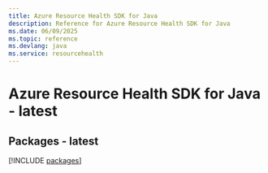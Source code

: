 ```yaml
---
title: Azure Resource Health SDK for Java
description: Reference for Azure Resource Health SDK for Java
ms.date: 06/09/2025
ms.topic: reference
ms.devlang: java
ms.service: resourcehealth
---
```

# Azure Resource Health SDK for Java - latest
## Packages - latest
[!INCLUDE [packages](resource-health-index.md)]